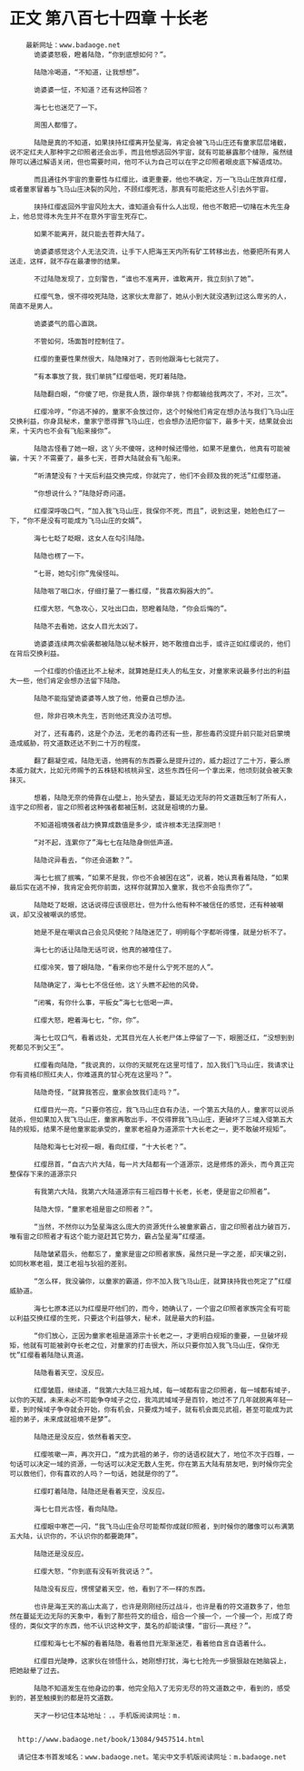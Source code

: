 # 正文 第八百七十四章 十长老
        最新网址：www.badaoge.net
          诡婆婆怒极，瞪着陆隐，“你到底想如何？”。
      
          陆隐冷喝道，“不知道，让我想想”。
      
          诡婆婆一怔，不知道？还有这种回答？
      
          海七七也迷茫了一下。
      
          周围人都懵了。
      
          陆隐是真的不知道，如果挟持红缨离开坠星海，肯定会被飞马山庄还有童家层层堵截，说不定红夫人那种宇之印照者还会出手，而且他想逃回外宇宙，就有可能暴露那个缝隙，虽然缝隙可以通过解语关闭，但也需要时间，他可不认为自己可以在宇之印照者眼皮底下解语成功。
      
          而且通往外宇宙的重要性与红缨比，谁更重要，他也不确定，万一飞马山庄放弃红缨，或者童家冒着与飞马山庄决裂的风险，不顾红缨死活，那真有可能把这些人引去外宇宙。
      
          挟持红缨返回外宇宙风险太大，谁知道会有什么人出现，他也不敢把一切赌在木先生身上，他总觉得木先生并不在意外宇宙生死存亡。
      
          如果不能离开，就只能去苍莽大陆了。
      
          诡婆婆感觉这个人无法交流，让手下人把海王天内所有矿工转移出去，他要把所有男人送走，这样，就不存在最凄惨的结果。
      
          不过陆隐发现了，立刻警告，“谁也不准离开，谁敢离开，我立刻扒了她”。
      
          红缨气急，恨不得咬死陆隐，这家伙太卑鄙了，她从小到大就没遇到过这么卑劣的人，简直不是男人。
      
          诡婆婆气的眉心直跳。
      
          不管如何，场面暂时控制住了。
      
          红缨的重要性果然很大，陆隐赌对了，否则他跟海七七就完了。
      
          “有本事放了我，我们单挑”红缨低喝，死盯着陆隐。
      
          陆隐翻白眼，“你傻了吧，你是我人质，跟你单挑？你都输给我两次了，不对，三次”。
      
          红缨冷哼，“你逃不掉的，童家不会放过你，这个时候他们肯定在想办法与我们飞马山庄交换利益，你身具秘术，童家宁愿得罪飞马山庄，也会想办法把你留下，最多十天，结果就会出来，十天内也不会有飞船来接你”。
      
          陆隐古怪看了她一眼，这丫头不傻呀，这种时候还懵他，如果不是童仇，他真有可能被骗，十天？不需要了，最多七天，苍莽大陆就会有飞船来。
      
          “听清楚没有？十天后利益交换完成，你就完了，他们不会顾及我的死活”红缨怒道。
      
          “你想说什么？”陆隐好奇问道。
      
          红缨深呼吸口气，“加入我飞马山庄，我保你不死，而且”，说到这里，她脸色红了一下，“你不是没有可能成为飞马山庄的女婿”。
      
          海七七眨了眨眼，这女人在勾引陆隐。
      
          陆隐也楞了一下。
      
          “七哥，她勾引你”鬼侯怪叫。
      
          陆隐咽了咽口水，仔细打量了一番红缨，“我喜欢胸器大的”。
      
          红缨大怒，气急攻心，又吐出口血，怒瞪着陆隐，“你会后悔的”。
      
          陆隐不去看她，这女人目光太凶了。
      
          诡婆婆连续两次偷袭都被陆隐以秘术躲开，她不敢擅自出手，或许正如红缨说的，他们在背后交换利益。
      
          一个红缨的价值还比不上秘术，就算她是红夫人的私生女，对童家来说最多付出的利益大一些，他们肯定会想办法留下陆隐。
      
          陆隐不能指望诡婆婆等人放了他，他要自己想办法。
      
          但，除非召唤木先生，否则他还真没办法可想。
      
          对了，还有毒药，这是个办法，无老的毒药还有一些，那些毒药没提升前只能对启蒙境造成威胁，符文道数还达不到二十万的程度。
      
          翻了翻凝空戒，陆隐无语，他拥有的东西要么是提升过的，威力超过了二十万，要么原本威力就大，比如元师赐予的五株链和核桃异宝，这些东西任何一个拿出来，他顷刻就会被天象抹灭。
      
          想着，陆隐无奈的倚靠在山壁上，抬头望去，蔓延无边无际的符文道数压制了所有人，连宇之印照者，宙之印照者这种强者都被压制，这就是祖境的力量。
      
          不知道祖境强者战力换算成数值是多少，或许根本无法探测吧！
      
          “对不起，连累你了”海七七在陆隐身侧低声道。
      
          陆隐诧异看去，“你还会道歉？”。
      
          海七七抿了抿嘴，“如果不是我，你也不会被困在这”，说着，她认真看着陆隐，“如果最后实在逃不掉，我肯定会死你前面，这样你就算加入童家，我也不会指责你了”。
      
          陆隐眨了眨眼，这话说得应该很悲壮，但为什么他有种不被信任的感觉，还有种被嘲讽，却又没被嘲讽的感觉。
      
          她是不是在嘲讽自己会见风使舵？陆隐迷茫了，明明每个字都听得懂，就是分析不了。
      
          海七七的话让陆隐无话可说，他真的被噎住了。
      
          红缨冷笑，瞥了眼陆隐，“看来你也不是什么宁死不屈的人”。
      
          陆隐确定了，海七七不信任他，这丫头瞧不起他的风骨。
      
          “闭嘴，有你什么事，平板女”海七七低喝一声。
      
          红缨大怒，瞪着海七七，“你，你”。
      
          海七七叹口气，看着远处，尤其目光在人长老尸体上停留了一下，眼圈泛红，“没想到到死都见不到父王”。
      
          红缨看向陆隐，“我说真的，以你的天赋死在这里可惜了，加入我们飞马山庄，我请求让你有资格印照红夫人，你难道真的甘心死在这里吗？”。
      
          陆隐奇怪，“就算我答应，童家会放我们走吗？”。
      
          红缨目光一亮，“只要你答应，我飞马山庄自有办法，一个第五大陆的人，童家可以说杀就杀，但如果加入我飞马山庄，童家再敢出手，不仅得罪我飞马山庄，更破坏了三域入侵第五大陆的规矩，结果不是他童家能承受的，童家老祖身为道源宗十大长老之一，更不敢破坏规矩”。
      
          陆隐和海七七对视一眼，看向红缨，“十大长老？”。
      
          红缨昂首，“自古六片大陆，每一片大陆都有一个道源宗，这是修炼的源头，而今真正完整保存下来的道源宗只
      
          有我第六大陆，我第六大陆道源宗有三祖四尊十长老，长老，便是宙之印照者”。
      
          陆隐大惊，“童家老祖是宙之印照者？”。
      
          “当然，不然你以为坠星海这么庞大的资源凭什么被童家霸占，宙之印照者战力破百万，唯有宙之印照者才有这个能力驱赶其它势力，霸占坠星海”红缨道。
      
          陆隐皱紧眉头，他都忘了，童家是宙之印照者家族，虽然只是一字之差，却天壤之别，如同秋寒老祖，莫江老祖与狄祖的差别。
      
          “怎么样，我没骗你，以童家的霸道，你不加入我飞马山庄，就算挟持我也死定了”红缨威胁道。
      
          海七七原本还以为红缨是吓他们的，而今，她确认了，一个宙之印照者家族完全有可能以利益交换红缨的生死，只要这个利益够大，秘术，就是最大的利益。
      
          “你们放心，正因为童家老祖是道源宗十长老之一，才更明白规矩的重要，一旦破坏规矩，他就有可能被剥夺长老之位，对童家的打击很大，所以只要你加入我飞马山庄，保你无忧”红缨看着陆隐认真道。
      
          陆隐看着天空，没反应。
      
          红缨皱眉，继续道，“我第六大陆三祖九域，每一域都有宙之印照者，每一域都有域子，以你的天赋，未来未必不可能争夺域子之位，我鸿武域域子是百铃，她过不了几年就脱离年轻一辈，到时候域子争夺就会开始，你有机会，只要成为域子，就有机会面见武祖，甚至可能成为武祖的弟子，未来成就祖境不是梦”。
      
          陆隐还是没反应，依然看着天空。
      
          红缨咳嗽一声，再次开口，“成为武祖的弟子，你的话语权就大了，地位不次于四尊，一句话可以决定一域的资源，一句话可以决定无数人生死，你在第五大陆有朋友吧，到时候你完全可以救他们，你有喜欢的人吗？一句话，她就是你的了”。
      
          红缨盯着陆隐，陆隐还是看着天空，没反应。
      
          海七七目光古怪，看向陆隐。
      
          红缨眼中寒芒一闪，“我飞马山庄会尽可能帮你成就印照者，到时候你的雕像可以布满第五大陆，认识你的，不认识你的都要跪拜”。
      
          陆隐还是没反应。
      
          红缨大怒，“你到底有没有听我说话？”。
      
          陆隐没有反应，愣愣望着天空，他，看到了不一样的东西。
      
          也许是海王天的高山太高了，也许是刚刚经历过战斗，也许是看的符文道数多了，他忽然在蔓延无边无际的天象中，看到了那些符文的组合，组合一个接一个，一个接一个，形成了奇怪的，类似文字的东西，他不认识这种文字，莫名的却能读懂，“宙衍——真经？”。
      
          红缨和海七七不解的看着陆隐，看着他目光渐渐迷茫，看着他自言自语着什么。
      
          红缨目光陡睁，这家伙在领悟什么，她刚想打扰，海七七抢先一步狠狠敲在她脑袋上，把她敲晕了过去。
      
          陆隐不知道发生在他身边的事，他完全陷入了无穷无尽的符文道数之中，看到的，感受到的，甚至触摸到的都是符文道数。
      
          天才一秒记住本站地址：.。手机版阅读网址：m.
      
      
      http://www.badaoge.net/book/13084/9457514.html
      
      请记住本书首发域名：www.badaoge.net。笔尖中文手机版阅读网址：m.badaoge.net